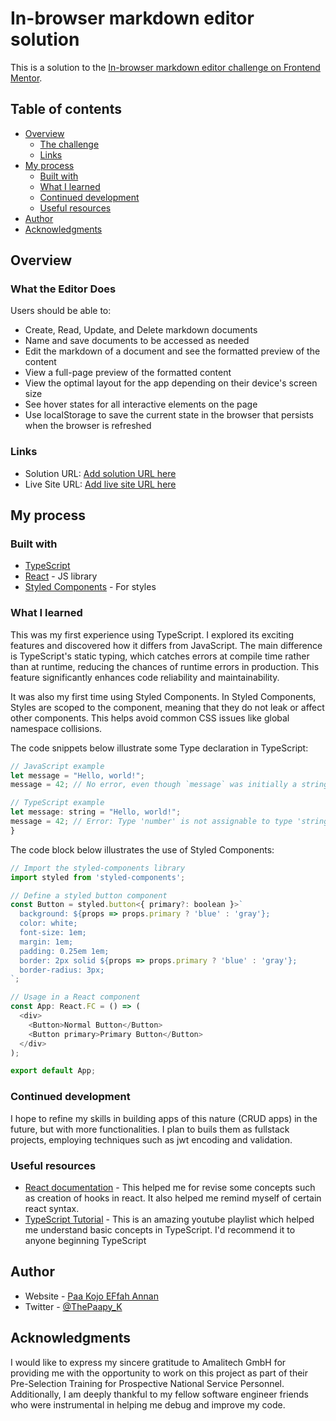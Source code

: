 # In-browser markdown editor solution

This is a solution to the [In-browser markdown editor challenge on Frontend Mentor](https://www.frontendmentor.io/challenges/inbrowser-markdown-editor-r16TrrQX9).

## Table of contents

- [Overview](#overview)
  - [The challenge](#the-challenge)
  - [Links](#links)
- [My process](#my-process)
  - [Built with](#built-with)
  - [What I learned](#what-i-learned)
  - [Continued development](#continued-development)
  - [Useful resources](#useful-resources)
- [Author](#author)
- [Acknowledgments](#acknowledgments)


## Overview

### What the Editor Does

Users should be able to:

- Create, Read, Update, and Delete markdown documents
- Name and save documents to be accessed as needed
- Edit the markdown of a document and see the formatted preview of the content
- View a full-page preview of the formatted content
- View the optimal layout for the app depending on their device's screen size
- See hover states for all interactive elements on the page
- Use localStorage to save the current state in the browser that persists when the browser is refreshed

### Links

- Solution URL: [Add solution URL here](https://your-solution-url.com)
- Live Site URL: [Add live site URL here](https://your-live-site-url.com)

## My process

### Built with

- [TypeScript](https://www.typescriptlang.org/)
- [React](https://reactjs.org/) - JS library
- [Styled Components](https://styled-components.com/) - For styles

### What I learned

This was my first experience using TypeScript. I explored its exciting features and discovered how it differs from JavaScript.
The main difference is TypeScript's static typing, which catches errors at compile time rather than at runtime, reducing the chances of runtime errors in production.
This feature significantly enhances code reliability and maintainability.

It was also my first time using Styled Components. In Styled Components, Styles are scoped to the component, meaning that they do not leak or affect other components.
This helps avoid common CSS issues like global namespace collisions. 

The code snippets below illustrate some Type declaration in TypeScript:

```js
// JavaScript example
let message = "Hello, world!";
message = 42; // No error, even though `message` was initially a string
```

```js
// TypeScript example
let message: string = "Hello, world!";
message = 42; // Error: Type 'number' is not assignable to type 'string'
}
```

The code block below illustrates the use of Styled Components:

```js
// Import the styled-components library
import styled from 'styled-components';

// Define a styled button component
const Button = styled.button<{ primary?: boolean }>`
  background: ${props => props.primary ? 'blue' : 'gray'};
  color: white;
  font-size: 1em;
  margin: 1em;
  padding: 0.25em 1em;
  border: 2px solid ${props => props.primary ? 'blue' : 'gray'};
  border-radius: 3px;
`;

// Usage in a React component
const App: React.FC = () => (
  <div>
    <Button>Normal Button</Button>
    <Button primary>Primary Button</Button>
  </div>
);

export default App;
```

### Continued development

I hope to refine my skills in building apps of this nature (CRUD apps) in the future, but with more functionalities. I plan to buils them as fullstack projects, employing techniques such as jwt encoding and validation.

### Useful resources

- [React documentation](https://react.dev/learn) - This helped me for revise some concepts such as creation of hooks in react. It also helped me remind myself of certain react syntax.
- [TypeScript Tutorial](https://youtube.com/playlist?list=PL4cUxeGkcC9gUgr39Q_yD6v-bSyMwKPUI&si=vm7xqALO1R3BIT5-) - This is an amazing youtube playlist which helped me understand basic concepts in TypeScript. I'd recommend it to anyone beginning TypeScript


## Author

- Website - [Paa Kojo EFfah Annan](https://www.github.com/ThePaapyK)
- Twitter - [@ThePaapy_K](https://www.twitter.com/ThePaapy_K)

## Acknowledgments

I would like to express my sincere gratitude to Amalitech GmbH for providing me with the opportunity to work on this project as part of their Pre-Selection Training for Prospective National Service Personnel. Additionally, I am deeply thankful to my fellow software engineer friends who were instrumental in helping me debug and improve my code.

